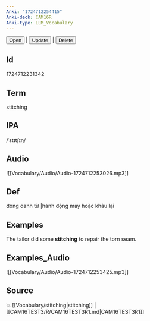 ```yaml
---
Anki: "1724712254415"
Anki-deck: CAM16R
Anki-type: LLM_Vocabulary
---
```

<button class="anki-btn-open">Open</button> | <button class="anki-btn-update">Update</button> | <button class="anki-btn-delete">Delete</button>

## Id
1724712231342
## Term
stitching
## IPA
 /ˈstɪtʃɪŋ/
## Audio
 ![[Vocabulary/Audio/Audio-1724712253026.mp3]]

## Def
 động danh từ |hành động may hoặc khâu lại 
## Examples
The tailor did some **stitching** to repair the torn seam.

## Examples_Audio
![[Vocabulary/Audio/Audio-1724712253425.mp3]]
## Source
💥 [[Vocabulary/stitching|stitching]] |  [[CAM16TEST3/R/CAM16TEST3R1.md|CAM16TEST3R1]]